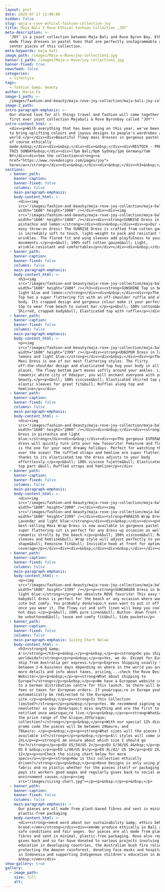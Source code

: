 ```yaml
---
layout: post
date: 2020-07-17 11:00:00
hidden: false
slug: maja-x-rove-ethical-fashion-collection-joy
title: Maja Bali X Rove Ethical Fashion Collection ‚JOY‘
meta-description: >-
  ‘JOY’ is a joint collection between Maja Bali and Rove Byron Bay. Ethically
  made flowy dresses in pastel hues that are perfectly instagrammable are the
  center pieces of this collection.
meta-keywords: maja bali
image_path: /images/Maja-x-Rove/joy-collection1.jpg
banner-1_path: /images/Maja-x-Rove/joy-collection1.jpg
banner-fixed: true
newsfeed: false
categories:
  - lifestyle
tags:
  - fashion &amp; beauty
author: Marie Fe
image-1_path: >-
  /images/fashion-and-beauty/maja-rove-joy-collection/maja-bali-joy-collection-marie-wearing-a-yellow-dress-and-a-flower-crown.jpg
image-2_path:
intro-paragraph-emphasis: >-
  Our shared love for all things travel and fashion will come together in a
  first ever joint collection Majabali & Rove Byronbay called "JOY"!
intro-content_html: >-
  <div><p>With everything that has been going on this year, we've been wanting
  to bring uplifting colours and joyous designs to people's wardrobes around the
  world.</p></div><div>Beautiful flowy maxi dresses in gorgeous pastel hues and
  of course ethically
  made.&nbsp;</div><div>&nbsp;</div><div>&nbsp;</div><div>RESTOCK - PREORDER
  THIS SUNDAY&nbsp;</div><div>(7pm Bali/9pm Sydney/1pm Germany/7am
  NY</div><div>See the collection<strong><a
  href="https://www.rovedesigns.com/pages/joy">
  here</a></strong></div><div>&nbsp;</div><div>&nbsp;</div><h3>&nbsp;</h3>
sections:
  - banner_path:
    banner-caption:
    banner-fixed: false
    columns: false
    main-paragraph-emphasis:
    body-content_html: >-
      <div><img
      src="/images/fashion-and-beauty/maja-rove-joy-collection/maja-bali-joy-collection-marie-wearing-sunset-dress-lavendar.jpg"
      width="1600" height="2000" /></div><div><div><img
      src="/images/fashion-and-beauty/maja-rove-joy-collection/maja-bali-joy-collection-marie-wearing-sunset-dress-pistachio.jpg"
      width="1600" height="2400" /></div><div><strong>SUNRISE Dress in lavender,
      pistachio and lemon:</strong></div><div>&nbsp;</div><div><p>Our cute &amp;
      easy throw-on dress! The SUNRISE Dress is crafted from cotton gauze, which
      is incredibly soft to touch, light-weight to pack and resistant to
      wrinkles. The flared fit and wing sleeves add playfulness to your
      movements.</p><p>&bull; 100% soft cotton gauze&bull; Light,
      wrinkle-resistant and comfortable</p></div></div><div>&nbsp;</div>
  - banner_path:
    banner-caption:
    banner-fixed: false
    columns: false
    main-paragraph-emphasis:
    body-content_html: >-
      <h3><img
      src="/images/fashion-and-beauty/maja-rove-joy-collection/maja-bali-joy-collection-marie-wearing-sunshine-top-blue.jpg"
      width="1600" height="2400" /></h3><div><strong>SUNSHINE Top in beige,
      light blue and lemon:</strong></div><div>&nbsp;</div><div><p>The SUNSHINE
      Top has a super flattering fit with an off-shoulder ruffle and elasticated
      body. Its cropped design and gorgeous colour make it your perfect summer
      top to wear from beach to sunset bar.</p><p>&bull; 100% cotton&bull;
      Shirred, cropped body&bull; Elasticated top with ruffle</p></div>
  - banner_path:
    banner-caption:
    banner-fixed: false
    columns: false
    main-paragraph-emphasis:
    body-content_html: >-
      <p><img
      src="/images/fashion-and-beauty/maja-rove-joy-collection/maja-bali-joy-collection-marie-wearing-udaipur-dress-lemon.jpeg"
      width="1600" height="2399" /></p><div><strong>UDAIPUR Dress in lavender,
      lemons and light blue:</strong></div><div>&nbsp;</div><div><p>The UDAIPUR
      Maxi Dress is one of our most flattering styles. The flirty
      off-the-shoulder design and elasticated top hug your body in all the right
      places. The flowy bottom part moves softly around your ankles. Like the
      romantic white city of Udaipur, you will enchant everyone with your
      beauty.</p><p>&bull; 100% viscose&bull; Elasticated shirred top part and
      elastic sleeves for great fit&bull; Ruffles along top and
      hemline</p></div>
  - banner_path:
    banner-caption:
    banner-fixed: false
    columns: false
    main-paragraph-emphasis:
    body-content_html: >-
      <div><img
      src="/images/fashion-and-beauty/maja-rove-joy-collection/maja-bali-joy-collection-marie-wearing-esperance-dress-pistachio.jpeg"
      width="1600" height="2000" /></div><div>&nbsp;</div><div><strong>ESPERANCE
      Dress in pistachio and light
      blue:</strong></div><div>&nbsp;</div><div><p>The gorgeous ESPERANCE maxi
      dress will quickly turn into your new favourite! Feminine and flowy, this
      is the one for your next dreamy holidays. Perfect for watching the sun set
      over the ocean! The ruffled straps and hemline are super flattering and
      thanks to its elasticated top the dress adjusts to your body
      effortlessly.</p><p>&bull; 100% viscose fujette&bull; Elasticated shirred
      top part &bull; Ruffled straps and hemline</p></div>
  - banner_path:
    banner-caption:
    banner-fixed: false
    columns: false
    main-paragraph-emphasis:
    body-content_html: >-
      <div><img
      src="/images/fashion-and-beauty/maja-rove-joy-collection/maja-bali-joy-collection-marie-wearing-paraiso-dress-lavendar.jpeg"
      width="1600" height="2000" /></div><div><img
      src="/images/fashion-and-beauty/maja-rove-joy-collection/maja-bali-joy-collection-marie-wearing-paraiso-dress-blue.jpeg"
      width="1600" height="2399" /></div><div><strong>PARAISO Wrap Dress in
      Lavender and light blue:</strong></div><div>&nbsp;</div><div><p>ROVE's
      best-selling Maxi Wrap Dress is now available in gorgeous pastel hues! The
      super flattering cut is perfect for any dress-up occasion as well as
      romantic strolls by the beach.</p><p>&bull; 100% viscose&bull; Ruffled
      sleeves and hemline&bull; Wrap style will adjust perfectly to your body
      shape&bull; Feminine fit&bull; Invisible hook at front for optimal
      coverage</p></div><div><div>&nbsp;</div><div>&nbsp;</div></div><div>&nbsp;</div>
  - banner_path:
    banner-caption:
    banner-fixed: false
    columns: false
    main-paragraph-emphasis:
    body-content_html: >-
      <p><img
      src="/images/fashion-and-beauty/maja-rove-joy-collection/maja-bali-joy-collection-marie-wearing-sunchaser-dress-blue.jpg"
      width="1600" height="2399" /></p><p><strong>SUNCHASER Dress in beige and
      light blue:</strong></p><p>An absolute ROVE favorite! This easy throw- on
      babydoll dress is perfect for the beach or any occasion where want to feel
      cute but comfy. You probably don&rsquo;t even want to put it off anymore
      once you wear it. The flowy cut and soft linen will keep you cool even on
      hot days.</p><p>&bull; 100% pure Linen&bull; Button- down front that can
      be unbuttoned&bull; loose and comfy fit&bull; Side pockets</p>
  - banner_path:
    banner-caption:
    banner-fixed: false
    columns: false
    main-paragraph-emphasis: Sizing Chart Below
    body-content_html: >-
      <h3><strong>Q &amp;
      A's</strong></h3><p>&nbsp;</p><p>&nbsp;</p><p><strong>Do you ship
      worldwide?</strong></p><p>&nbsp;</p><p>Yes, we do. Except for Europe we
      ship from Australia per express.</p><p>Express Shipping usually takes
      between 2-6 business days depending on where in the world you are. (For
      more details and info about taxes, pricing,...check the Rove Designs
      Website)</p><p>&nbsp;</p><p><strong>What about shipping to
      Europe?</strong></p><p>&nbsp;</p><p>We have a European website connected
      to a German distribution centre for this launch. So there will be no extra
      fees or taxes for European orders. If you&rsquo;re in Europe you&rsquo;ll
      automatically be redirected to the European
      site.</p><p>&nbsp;</p><p><strong>Is this Collection
      limited?</strong></p><p>&nbsp;</p><p>Yes. We recommend signing up for our
      newsletter so you don&rsquo;t miss anything and are the first to be
      notified once we&rsquo;re live.</p><p>&nbsp;</p><p><strong>What&rsquo;s
      the price range of the &lsquo;JOY&rsquo;
      collection?</strong></p><p>&nbsp;</p><p>With our special 12% discount
      promo code the pieces will be between 29&euro; and
      79&euro;.</p><p>&nbsp;</p><p><strong>What sizes will the pieces be
      available in?</strong></p><p>&nbsp;</p><p>All styles will come in XS -
      2XL</p><p><strong>I am unsure about which size I should go
      for?</strong></p><p>EU XS/34/US 2</p><p>EU S/36/US 4&nbsp;</p><p>EU M/38/
      US 6 &nbsp;</p><p>EU L/40/US 8</p><p>EU XL/42/ US 10</p><p>EU 2X/ 44/
      12</p><p><u>Check the sizing chart below for more
      specs</u></p><p><strong>How is this collection ethically
      driven?</strong></p><p>&nbsp;</p><p>Rove Designs is only using plant based
      fabric and no plastic whether for the pieces itself or packaging. Rove
      pays its workers good wages and regularly gives back to social and
      environment causes.</p><p><img
      src="/images/sizing-chart.jpg"></p><p>&nbsp;</p><p>&nbsp;</p>
  - banner_path:
    banner-caption:
    banner-fixed: false
    columns: false
    main-paragraph-emphasis: >-
      Our pieces are all made from plant-based fibres and sent in minimal,
      plastic-free packaging
    body-content_html: >-
      <div><strong><em>A word about our sustainability &amp; ethics behind the
      brand:</em></strong></div><div><em>We produce ethically in Bali and ensure
      safe conditions and fair wages. Our pieces are all made from plant-based
      fibres and sent in minimal, plastic-free packaging. Rove also regularly
      gives back and so far have donated to various projects involving girls'
      education in developing countries, the Australian bush fire relief,
      protecting the Amazon rainforest, donating face masks and hospital gowns
      in Indonesia and supporting Indigenous children's education in Australia.
      &nbsp;</em></div>
show-gallery: true
gallery:
  - image_path:
    size: full
    alt:
---
```


<div><div><div><p>&nbsp;</p></div></div></div>